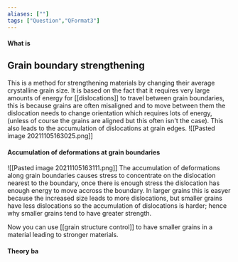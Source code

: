 ```yaml
---
aliases: [""]
tags: ["Question","QFormat3"]
---
```


#### What is
## Grain boundary strengthening
This is a method for strengthening materials by changing their average crystalline grain size. 
It is based on the fact that it requires very large amounts of energy for [[dislocations]] to travel between grain boundaries, this is because grains are often misaligned and to move between them the dislocation needs to change orientation which requires lots of energy, (unless of course the grains are aligned but this often isn't the case). 
This also leads to the accumulation of dislocations at grain edges.
![[Pasted image 20211105163025.png]]

#### Accumulation of deformations at grain boundaries
![[Pasted image 20211105163111.png]]
The accumulation of deformations along grain boundaries causes stress to concentrate on the dislocation nearest to the boundary, once there is enough stress the dislocation has enough energy to move accross the boundary. 
In larger grains this is easyer because the increased size leads to more dislocations, but smaller grains have less dislocations so the accumulation of dislocations is harder; hence why smaller grains tend to have greater strength.

Now you can use [[grain structure control]] to have smaller grains in a material leading to stronger materials.

#### Theory ba